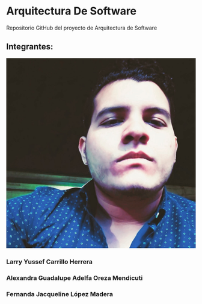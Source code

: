 # Arquitectura De Software
Repositorio GitHub del proyecto de Arquitectura de Software

## Integrantes: 

![GitHub Logo](/imagenes/img_Larry.jpg)
### Larry Yussef Carrillo Herrera 

### Alexandra Guadalupe Adelfa Oreza Mendicuti

### Fernanda Jacqueline López Madera

